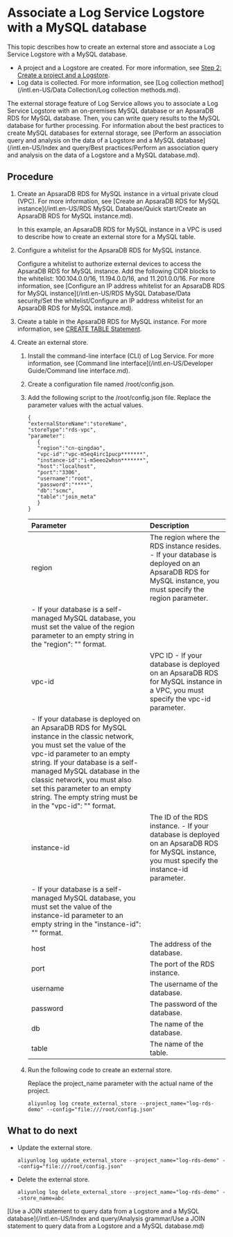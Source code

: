 # Associate a Log Service Logstore with a MySQL database

This topic describes how to create an external store and associate a Log Service Logstore with a MySQL database.

-   A project and a Logstore are created. For more information, see [Step 2: Create a project and a Logstore](/intl.en-US/.md).
-   Log data is collected. For more information, see [Log collection method](/intl.en-US/Data Collection/Log collection methods.md).

The external storage feature of Log Service allows you to associate a Log Service Logstore with an on-premises MySQL database or an ApsaraDB RDS for MySQL database. Then, you can write query results to the MySQL database for further processing. For information about the best practices to create MySQL databases for external storage, see [Perform an association query and analysis on the data of a Logstore and a MySQL database](/intl.en-US/Index and query/Best practices/Perform an association query and analysis on the data of a Logstore and a MySQL database.md).

## Procedure

1.  Create an ApsaraDB RDS for MySQL instance in a virtual private cloud \(VPC\). For more information, see [Create an ApsaraDB RDS for MySQL instance](/intl.en-US/RDS MySQL Database/Quick start/Create an ApsaraDB RDS for MySQL instance.md).

    In this example, an ApsaraDB RDS for MySQL instance in a VPC is used to describe how to create an external store for a MySQL table.

2.  Configure a whitelist for the ApsaraDB RDS for MySQL instance.

    Configure a whitelist to authorize external devices to access the ApsaraDB RDS for MySQL instance. Add the following CIDR blocks to the whitelist: 100.104.0.0/16, 11.194.0.0/16, and 11.201.0.0/16. For more information, see [Configure an IP address whitelist for an ApsaraDB RDS for MySQL instance](/intl.en-US/RDS MySQL Database/Data security/Set the whitelist/Configure an IP address whitelist for an ApsaraDB RDS for MySQL instance.md).

3.  Create a table in the ApsaraDB RDS for MySQL instance. For more information, see [CREATE TABLE Statement](https://dev.mysql.com/doc/refman/8.0/en/create-table.html).

4.  Create an external store.

    1.  Install the command-line interface \(CLI\) of Log Service. For more information, see [Command line interface](/intl.en-US/Developer Guide/Command line interface.md).

    2.  Create a configuration file named /root/config.json.

    3.  Add the following script to the /root/config.json file. Replace the parameter values with the actual values.

        ```
        {
        "externalStoreName":"storeName",
        "storeType":"rds-vpc",
        "parameter":
           {
           "region":"cn-qingdao",
           "vpc-id":"vpc-m5eq4irc1pucp*******",
           "instance-id":"i-m5eeo2whsn*******",
           "host":"localhost",
           "port":"3306",
           "username":"root",
           "password":"****",
           "db":"scmc",
           "table":"join_meta"
           }
        }
        ```

        |Parameter|Description|
        |:--------|:----------|
        |region|The region where the RDS instance resides.        -   If your database is deployed on an ApsaraDB RDS for MySQL instance, you must specify the region parameter.
        -   If your database is a self-managed MySQL database, you must set the value of the region parameter to an empty string in the "region": "" format. |
        |vpc-id|VPC ID        -   If your database is deployed on an ApsaraDB RDS for MySQL instance in a VPC, you must specify the vpc-id parameter.
        -   If your database is deployed on an ApsaraDB RDS for MySQL instance in the classic network, you must set the value of the vpc-id parameter to an empty string. If your database is a self-managed MySQL database in the classic network, you must also set this parameter to an empty string. The empty string must be in the "vpc-id": "" format. |
        |instance-id|The ID of the RDS instance.        -   If your database is deployed on an ApsaraDB RDS for MySQL instance, you must specify the instance-id parameter.
        -   If your database is a self-managed MySQL database, you must set the value of the instance-id parameter to an empty string in the "instance-id": "" format. |
        |host|The address of the database.|
        |port|The port of the RDS instance.|
        |username|The username of the database.|
        |password|The password of the database.|
        |db|The name of the database.|
        |table|The name of the table.|

    4.  Run the following code to create an external store.

        Replace the project\_name parameter with the actual name of the project.

        ```
        aliyunlog log create_external_store --project_name="log-rds-demo" --config="file:///root/config.json" 
        ```


## What to do next

-   Update the external store.

    ```
    aliyunlog log update_external_store --project_name="log-rds-demo" --config="file:///root/config.json" 
    ```

-   Delete the external store.

    ```
    aliyunlog log delete_external_store --project_name="log-rds-demo" --store_name=abc
    ```


[Use a JOIN statement to query data from a Logstore and a MySQL database](/intl.en-US/Index and query/Analysis grammar/Use a JOIN statement to query data from a Logstore and a MySQL database.md)

